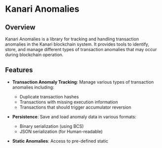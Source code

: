 # Kanari Anomalies

## Overview

Kanari Anomalies is a library for tracking and handling transaction anomalies in the Kanari blockchain system. It provides
tools to identify, store, and manage different types of transaction anomalies that may occur during blockchain
operation.

## Features

- **Transaction Anomaly Tracking**: Manage various types of transaction anomalies including:
    - Duplicate transaction hashes
    - Transactions with missing execution information
    - Transactions that should trigger accumulator reversion

- **Persistence**: Save and load anomaly data in various formats:
    - Binary serialization (using BCS)
    - JSON serialization (for Human-readable)

- **Static Anomalies**: Access to pre-defined static